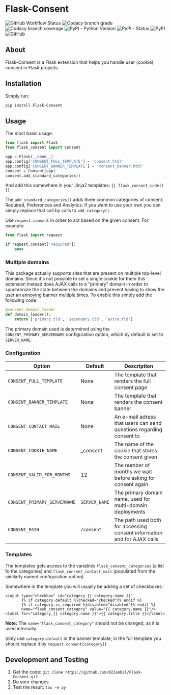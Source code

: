 # Flask-Consent

![GitHub Workflow Status](https://img.shields.io/github/workflow/status/02JanDal/Flask-Consent/Test%20and%20publish?logo=github)
![Codacy branch grade](https://img.shields.io/codacy/grade/3d5d817d453b46eebbec3b217801fc7d/master?logo=codacy)
![Codacy branch coverage](https://img.shields.io/codacy/coverage/3d5d817d453b46eebbec3b217801fc7d/master?logo=codacy)
![PyPI - Python Version](https://img.shields.io/pypi/pyversions/Flask-Consent?logo=python)
![PyPI - Status](https://img.shields.io/pypi/status/Flask-Consent)
![PyPI](https://img.shields.io/pypi/v/Flask-Consent)
![GitHub](https://img.shields.io/github/license/02JanDal/Flask-Consent)

## About

Flask-Consent is a Flask extension that helps you handle user (cookie) consent in Flask projects.

## Installation

Simply run:

```bash
pip install Flask-Consent
```

## Usage

The most basic usage:

```python
from flask import Flask
from flask_consent import Consent

app = Flask(__name__)
app.config['CONSENT_FULL_TEMPLATE'] = 'consent.html'
app.config['CONSENT_BANNER_TEMPLATE'] = 'consent_banner.html'
consent = Consent(app)
consent.add_standard_categories()
```

And add this somewhere in your Jinja2 templates: `{{ flask_consent_code() }}`

The `add_standard_categories()` adds three common categories of consent: Required, Preferences and Analytics.
If you want to use your own you can simply replace that call by calls to `add_category()`.

Use `request.consent` in order to act based on the given consent. For example:
```python
from flask import request

if request.consent['required']:
    pass
```

### Multiple domains

This package actually supports sites that are present on multiple top-level domains.
Since it's not possible to set a single cookie for them this extension instead does AJAX calls to a "primary"
domain in order to synchronize the state between the domains and prevent having to show
the user an annoying banner multiple times. To enable this simply add the following code:

```python
@consent.domain_loader
def domain_loader():
    return ['primary.tld', 'secondary.tld', 'extra.tld']
```

The primary domain used is determined using the `CONSENT_PRIMARY_SERVERNAME` configuration option,
which by default is set to `SERVER_NAME`.

### Configuration

| Option                       | Default       | Description                                                             |
|------------------------------|---------------|-------------------------------------------------------------------------|
| `CONSENT_FULL_TEMPLATE`      | None          | The template that renders the full consent page                         |
| `CONSENT_BANNER_TEMPLATE`    | None          | The template that renders the consent banner                            |
| `CONSENT_CONTACT_MAIL`       | None          | An e-mail adress that users can send questions regarding consent to     |
| `CONSENT_COOKIE_NAME`        | _consent      | The name of the cookie that stores the consent given                    |
| `CONSENT_VALID_FOR_MONTHS`   | 12            | The number of months we wait before asking for consent again            |
| `CONSENT_PRIMARY_SERVERNAME` | `SERVER_NAME` | The primary domain name, used for multi-domain deployments              |
| `CONSENT_PATH`               | `/consent`    | The path used both for accessing consent information and for AJAX calls |

### Templates

The templates gets access to the variables `flask_consent_categories` (a list fo the categories) and `flask_consent_contact_mail`
(populated from the similarly named configuration option).

Somewhere in the template you will usually be adding a set of checkboxes:

```jinja2
<input type="checkbox" id="category_{{ category.name }}"
       {% if category.default %}checked="checked"{% endif %}
       {% if category.is_required %}disabled="disabled"{% endif %}
       name="flask_consent_category" value="{{ category.name }}"/>
<label for="category_{{ category.name }}">{{ category.title }}</label>
```

**Note:** The `name="flask_consent_category"` should not be changed, as it is used internally.

(only use `category.default` in the banner template, in the full template you should replace it by `request.consent[category]`)

## Development and Testing

1. Get the code: `git clone https://github.com/02JanDal/Flask-Consent.git`
2. Do your changes
3. Test the result: `tox -e py`
